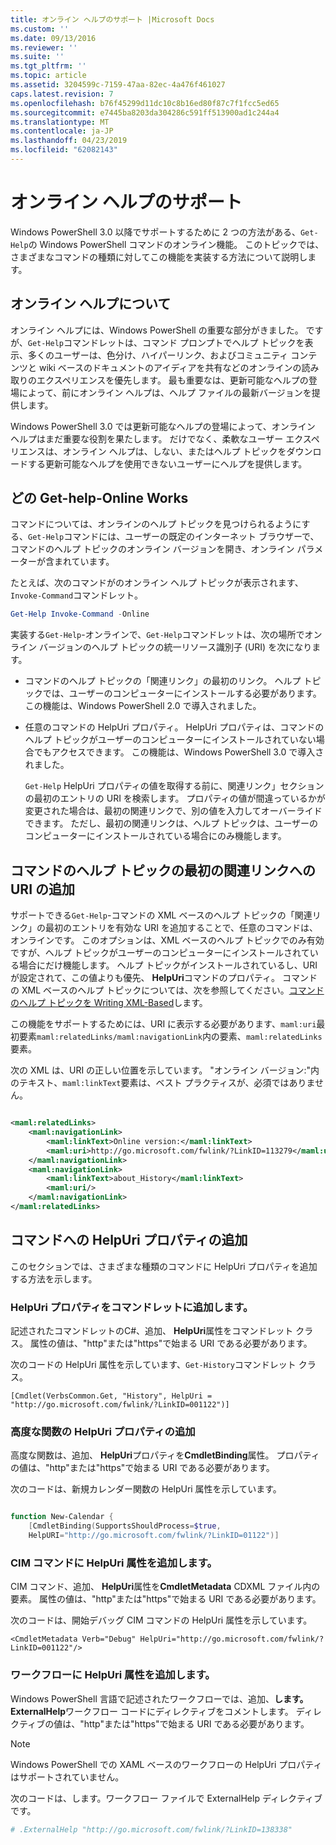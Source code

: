```yaml
---
title: オンライン ヘルプのサポート |Microsoft Docs
ms.custom: ''
ms.date: 09/13/2016
ms.reviewer: ''
ms.suite: ''
ms.tgt_pltfrm: ''
ms.topic: article
ms.assetid: 3204599c-7159-47aa-82ec-4a476f461027
caps.latest.revision: 7
ms.openlocfilehash: b76f45299d11dc10c8b16ed80f87c7f1fcc5ed65
ms.sourcegitcommit: e7445ba8203da304286c591ff513900ad1c244a4
ms.translationtype: MT
ms.contentlocale: ja-JP
ms.lasthandoff: 04/23/2019
ms.locfileid: "62082143"
---
```

# <a name="supporting-online-help"></a>オンライン ヘルプのサポート

Windows PowerShell 3.0 以降でサポートするために 2 つの方法がある、`Get-Help`の Windows PowerShell コマンドのオンライン機能。 このトピックでは、さまざまなコマンドの種類に対してこの機能を実装する方法について説明します。

## <a name="about-online-help"></a>オンライン ヘルプについて

オンライン ヘルプには、Windows PowerShell の重要な部分がきました。 ですが、`Get-Help`コマンドレットは、コマンド プロンプトでヘルプ トピックを表示、多くのユーザーは、色分け、ハイパーリンク、およびコミュニティ コンテンツと wiki ベースのドキュメントのアイディアを共有などのオンラインの読み取りのエクスペリエンスを優先します。 最も重要なは、更新可能なヘルプの登場によって、前にオンライン ヘルプは、ヘルプ ファイルの最新バージョンを提供します。

Windows PowerShell 3.0 では更新可能なヘルプの登場によって、オンライン ヘルプはまだ重要な役割を果たします。 だけでなく、柔軟なユーザー エクスペリエンスは、オンライン ヘルプは、しない、またはヘルプ トピックをダウンロードする更新可能なヘルプを使用できないユーザーにヘルプを提供します。

## <a name="how-get-help--online-works"></a>どの Get-help-Online Works

コマンドについては、オンラインのヘルプ トピックを見つけられるようにする、`Get-Help`コマンドには、ユーザーの既定のインターネット ブラウザーで、コマンドのヘルプ トピックのオンライン バージョンを開き、オンライン パラメーターが含まれています。

たとえば、次のコマンドがのオンライン ヘルプ トピックが表示されます、`Invoke-Command`コマンドレット。

```powershell
Get-Help Invoke-Command -Online
```

実装する`Get-Help`-オンラインで、`Get-Help`コマンドレットは、次の場所でオンライン バージョンのヘルプ トピックの統一リソース識別子 (URI) を次になります。

- コマンドのヘルプ トピックの「関連リンク」の最初のリンク。 ヘルプ トピックでは、ユーザーのコンピューターにインストールする必要があります。 この機能は、Windows PowerShell 2.0 で導入されました。

- 任意のコマンドの HelpUri プロパティ。 HelpUri プロパティは、コマンドのヘルプ トピックがユーザーのコンピューターにインストールされていない場合でもアクセスできます。 この機能は、Windows PowerShell 3.0 で導入されました。

  `Get-Help` HelpUri プロパティの値を取得する前に、関連リンク」セクションの最初のエントリの URI を検索します。 プロパティの値が間違っているかが変更された場合は、最初の関連リンクで、別の値を入力してオーバーライドできます。 ただし、最初の関連リンクは、ヘルプ トピックは、ユーザーのコンピューターにインストールされている場合にのみ機能します。

## <a name="adding-a-uri-to-the-first-related-link-of-a-command-help-topic"></a>コマンドのヘルプ トピックの最初の関連リンクへの URI の追加

サポートできる`Get-Help`-コマンドの XML ベースのヘルプ トピックの「関連リンク」の最初のエントリを有効な URI を追加することで、任意のコマンドは、オンラインです。 このオプションは、XML ベースのヘルプ トピックでのみ有効ですが、ヘルプ トピックがユーザーのコンピューターにインストールされている場合にだけ機能します。 ヘルプ トピックがインストールされているし、URI が設定されて、この値よりも優先、 **HelpUri**コマンドのプロパティ。 コマンドの XML ベースのヘルプ トピックについては、次を参照してください。[コマンドのヘルプ トピックを Writing XML-Based](../help/writing-xml-based-help-topics-for-commands.md)します。

この機能をサポートするためには、URI に表示する必要があります、`maml:uri`最初要素`maml:relatedLinks/maml:navigationLink`内の要素、`maml:relatedLinks`要素。

次の XML は、URI の正しい位置を示しています。 "オンライン バージョン:"内のテキスト、`maml:linkText`要素は、ベスト プラクティスが、必須ではありません。

```xml

<maml:relatedLinks>
    <maml:navigationLink>
        <maml:linkText>Online version:</maml:linkText>
        <maml:uri>http://go.microsoft.com/fwlink/?LinkID=113279</maml:uri>
    </maml:navigationLink>
    <maml:navigationLink>
        <maml:linkText>about_History</maml:linkText>
        <maml:uri/>
    </maml:navigationLink>
</maml:relatedLinks>
```

## <a name="adding-the-helpuri-property-to-a-command"></a>コマンドへの HelpUri プロパティの追加

このセクションでは、さまざまな種類のコマンドに HelpUri プロパティを追加する方法を示します。

### <a name="adding-a-helpuri-property-to-a-cmdlet"></a>HelpUri プロパティをコマンドレットに追加します。

記述されたコマンドレットのC#、追加、 **HelpUri**属性をコマンドレット クラス。 属性の値は、"http"または"https"で始まる URI である必要があります。

次のコードの HelpUri 属性を示しています、`Get-History`コマンドレット クラス。

```
[Cmdlet(VerbsCommon.Get, "History", HelpUri = "http://go.microsoft.com/fwlink/?LinkID=001122")]
```

### <a name="adding-a-helpuri-property-to-an-advanced-function"></a>高度な関数の HelpUri プロパティの追加

高度な関数は、追加、 **HelpUri**プロパティを**CmdletBinding**属性。 プロパティの値は、"http"または"https"で始まる URI である必要があります。

次のコードは、新規カレンダー関数の HelpUri 属性を示しています。

```powershell

function New-Calendar {
    [CmdletBinding(SupportsShouldProcess=$true,
    HelpURI="http://go.microsoft.com/fwlink/?LinkID=01122")]
```

### <a name="adding-a-helpuri-attribute-to-a-cim-command"></a>CIM コマンドに HelpUri 属性を追加します。

CIM コマンド、追加、 **HelpUri**属性を**CmdletMetadata** CDXML ファイル内の要素。 属性の値は、"http"または"https"で始まる URI である必要があります。

次のコードは、開始デバッグ CIM コマンドの HelpUri 属性を示しています。

```
<CmdletMetadata Verb="Debug" HelpUri="http://go.microsoft.com/fwlink/?LinkID=001122"/>
```

### <a name="adding-a-helpuri-attribute-to-a-workflow"></a>ワークフローに HelpUri 属性を追加します。

Windows PowerShell 言語で記述されたワークフローでは、追加、**します。ExternalHelp**ワークフロー コードにディレクティブをコメントします。 ディレクティブの値は、"http"または"https"で始まる URI である必要があります。

> [!NOTE]
> Windows PowerShell での XAML ベースのワークフローの HelpUri プロパティはサポートされていません。

次のコードは、します。ワークフロー ファイルで ExternalHelp ディレクティブです。

```powershell
# .ExternalHelp "http://go.microsoft.com/fwlink/?LinkID=138338"
```